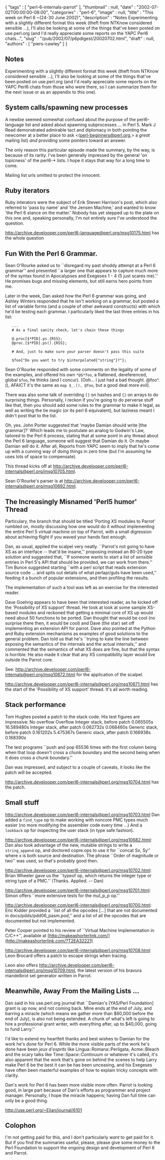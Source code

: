 {
   "tags" : [
      "perl-6-internals-parrot"
   ],
   "thumbnail" : null,
   "date" : "2002-07-02T00:00:00-08:00",
   "categories" : "perl-6",
   "image" : null,
   "title" : "This week on Perl 6 ~(24-30 June 2002)",
   "description" : "Notes Experimenting with a slightly different format this week (theft from NTKnow considered sensible ...), I'll also be looking at some of the things that've been posted on use.perl.org (and I'd really appreciate some reports on the YAPC Perl6 chats...",
   "slug" : "/pub/2002/07/p6pdigest/20020702.html",
   "draft" : null,
   "authors" : [
      "piers-cawley"
   ]
}



<span id="notes">Notes</span>
-----------------------------

Experimenting with a slightly different format this week (theft from NTKnow considered sensible ...), I'll also be looking at some of the things that've been posted on use.perl.org (and I'd really appreciate some reports on the YAPC Perl6 chats from those who were there, so I can summarize them for the next issue or as an appendix to this one).

<span id="system_calls/spawning_new_processes">System calls/spawning new processes</span>
-----------------------------------------------------------------------------------------

A newbie seemed somewhat confused about the purpose of the perl6-language list and asked about spawning subprocesses ... in Perl 5. Mark J Read demonstrated admirable tact and diplomacy in both pointing the newcomer at a better place to ask <(perl-beginners@perl.org,> a *great* mailing list) *and* providing some pointers toward an answer.

The only reason this particular episode made the summary, by the way, is because of its rarity. I've been generally impressed by the general 'on topicness' of the perl6-\* lists. I hope it stays that way for a long time to come.

Mailing list urls omitted to protect the innocent.

<span id="ruby_iterators">Ruby iterators</span>
-----------------------------------------------

Ruby interators were the subject of Erik Steven Harrison's post, which also referred to 'pass by name' and 'the Jensen Machine,' and wanted to know 'the Perl 6 stance on the matter.' Nobody has yet stepped up to the plate on this one and, speaking personally, I'm not entirely sure I've understood the question.

<http://archive.develooper.com/perl6-language@perl.org/msg10175.html> has the whole question

<span id="fun_with_the_perl_6_grammar.">Fun With the Perl 6 Grammar.</span>
---------------------------------------------------------------------------

Sean O'Rourke asked us to \`\`disregard my past shoddy attempt at a Perl 6 grammar'' and presented \`\`a larger one that appears to capture much more of the syntax found in Apocalypses and Exegeses 1 - 4 (5 just scares me).'' He promises bugs and missing elements, but still earns hero points from me.

Later in the week, Dan asked how the Perl 6 grammar was going, and Ashley Winters responded that he isn't working on a grammar, but posted a list of variable forms (and a couple of other awkward constructs) with which he'd be testing each grammar. I particularly liked the last three entries in his list:

       ...
       # As a final sanity check, let's chain these things

       @.proc[$*PID].ps.{RSS};
       @proc.[$*PID].ps().{RSS};

       # And, just to make sure your parser doesn't pass this suite

       $foo{"Do you want to try $interpolated{"string"}?"};

Sean O'Rourke responded with some comments on the legality of some of the examples, and offered his own `*@$*foo`, a flattened, dereferenced, global `$foo`, he thinks (and I concur). (Ooh... I just had a bad thought. @foo^.(), AFAICT it's the same as `map $_.(), @foo`, but a good deal more evil).

There was also some talk of overriding `[]` on hashes and `{}` on arrays to do surprising things. Personally, I reckon if you're going to do perverse stuff like that, then you should add some rules to the grammar to make it legal, as well as writing the tie magic (or its perl 6 equivalent), but laziness meant I didn't post that to the list.

Oh, yes. John Porter suggested that 'maybe Damian should write \[the grammar\]?' Which leads me to postulate an analog to Godwin's Law, tailored to the Perl 6 process, stating that at some point in any thread about the Perl 6 language, someone will suggest that Damian do it. Or maybe Damian *will* do it. After all, Reports from YAPC seem to imply that he's come up with a cunning way of doing things in zero time (but I'm assuming he uses lots of space to compensate).

This thread kicks off at <http://archive.develooper.com/perl6-internals@perl.org/msg10705.html>.

Sean O'Rourke's parser is at <http://archive.develooper.com/perl6-internals@perl.org/msg10692.html>.

<span id="the_increasingly_misnamed_'perl5_humor'_thread.">The Increasingly Misnamed 'Perl5 humor' Thread</span>
----------------------------------------------------------------------------------------------------------------

Particulary, the branch that should be titled 'Porting XS modules to Parrot' rumbled on, mostly discussing how one would do it without implementing the entire Perl 5 virtual machine on top of Parrot, with a small digression about achieving flight if you waved your hands fast enough.

Dan, as usual, applied the scalpel very neatly. \`\`Parrot's not going to have XS as an interface -- that'd be insane,'' proposing instead an 80-20 type solution and suggested that, \`\`If someone wants to start a list of *sensible* entries in Perl 5's API that should be provided, we can work from there.'' Tim Bunce suggested starting \`\`with a perl script that reads extension source code ... and spits out details of what perlapi/guts have been used,'' feeding it a bunch of popular extensions, and then profiling the results.

The implementation of such a tool was left as an exercise for the interested reader.

Dave Goehrig appears to have been that interested reader, as he kicked off the 'Possibility of XS support' thread. He took at look at some sample XS-based modules and reckoned that getting a minimal core of XS up would need about 50 functions to be ported. Dan thought that would be cool (no surprise there then, it *would* be cool) and Dave (the star) set off implementing an extension API for parrot. Dave also pointed at the Python and Ruby extension mechanisms as examples of good solutions to the general problem. Dan told us that he's \`\`trying to kate the line between exposing the semantics of the internals and the actual internals,'' and commented that the semantics of what XS does are fine, but that the syntax is horrible. He also made it clear that any XS compatibility layer would live outside the Parrot core.

See: <http://archive.develooper.com/perl6-internals@perl.org/msg10672.html> for the application of the scalpel.

<http://archive.develooper.com/perl6-internals@perl.org/msg10671.html> has the start of the 'Possibility of XS support' thread. It's all worth reading.

<span id="stack_performance">Stack performance</span>
-----------------------------------------------------

Tom Hughes posted a patch to the stack code. His test figures are impressive: No overflow Overflow Integer stack, before patch 0.065505s 16.589480s Integer stack, after patch 0.062732s 0.068460s Generic stack, before patch 0.161202s 5.475367s Generic stack, after patch 0.166938s 0.168390s

The test programs \`\`push and pop 65536 times with the first column being when that loop doesn't cross a chunk boundary and the second being when it does cross a chunk boundary.''

Dan was impressed, and subject to a couple of caveats, it looks like the patch will be accepted.

<http://archive.develooper.com/perl6-internals@perl.org/msg10704.html> has the patch.

<span id="small_stuff">Small stuff</span>
-----------------------------------------

<http://archive.develooper.com/perl6-internals@perl.org/msg10703.html> Dan added a `find_type` op to make working with noncore PMC types much easier (no more modifying the assembler code every time ...) And a `lookback` op for inspecting the user stack (in type safe fashion).

<http://archive.develooper.com/perl6-internals@perl.org/msg10682.html>: Dan also took advantage of the new, mutable strings to write a `string_append` op, and doctored copre.ops to use it for \`\`concat Sx, Sy'' where x is both source and destination. The phrase \`\`Order of magnitude or two'' was used, so that's probably good then.

<http://archive.develooper.com/perl6-internals@perl.org/msg10702.html>: Brian Wheeler gave us the \`\`typeof op, which returns the integer type or string type of a PMC.'' (Thanks. Applied. -- Dan)

<http://archive.develooper.com/perl6-internals@perl.org/msg10701.html>: Simon offers \`\`more extensive tests for the mul\_p\_p op.''

<http://archive.develooper.com/perl6-internals@perl.org/msg10700.html>: Eric Kidder provided a \`\`list of all the opcodes \[...\] that are not documented in docs/pdds/pdd06\_pasm.pod,'' and a list of all the opcodes that are documented but not implemented.

Peter Cooper pointed to his review of \`\`Virtual Machine Implementation in C/C++'', available at [http://makeashorterlink.com/](http://makeashorterlink.com/?T2EA32221)

<http://archive.develooper.com/perl6-internals@perl.org/msg10708.html> Leon Brocard offers a patch to escape strings when tracing.

Leon also offers <http://archive.develooper.com/perl6-internals@perl.org/msg10709.html>, the latest version of his bravura mandelbrot set generator written in Parrot.

<span id="meanwhile,_away_from_the_mailing_lists...">Meanwhile, Away From the Mailing Lists ...</span>
------------------------------------------------------------------------------------------------------

Dan said in his use.perl.org journal that \`\`Damian's \[YAS/Perl Foundation\] grant is up now, and not coming back. Mine ends at the end of July, and barring a miracle (which means we gather more than $60,000 before the end of July), is also not being extended. A chunk of what's left is going to hire a professional grant writer, with everything after, up to $40,000, going to fund Larry.''

I'd like to extend my heartfelt thanks and best wishes to Damian for the work he's done for Perl 6. While the more visible parts of the work he's done have been *jeux d'esprits* like Lingua::Romana::Perligata, Acme::Bleach and the scary talks like Time::Space::Continuum or whatever it's called, it's also apparent that the work that's gone on behind the scenes to help Larry make Perl 6 be the best it can be has been unceasing, and his Exegeses have often been masterful examples of how to explain tricky concepts with clarity.

Dan's work for Perl 6 has been more visible more often. Parrot is looking good, in large part because of Dan's efforts as programmer and project manager. Personally, I hope the miracle happens; having Dan full time can only be a good thing.

<http://use.perl.org/~Elian/journal/6101>

<span id="colophon">Colophon</span>
-----------------------------------

I'm not getting paid for this, and I don't particularly *want* to get paid for it. But if you find the summaries useful, please, please give some money to the Perl Foundation to support the ongoing design and development of Perl 6 and Parrot.
